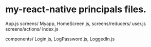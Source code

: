 # my-react-native principals files.

App.js
screens/ Myapp, HomeScreen.js,
screens/reducers/ user.js
screens/actions/ index.js

components/ Login.js, LogPassword.js, LoggedIn.js